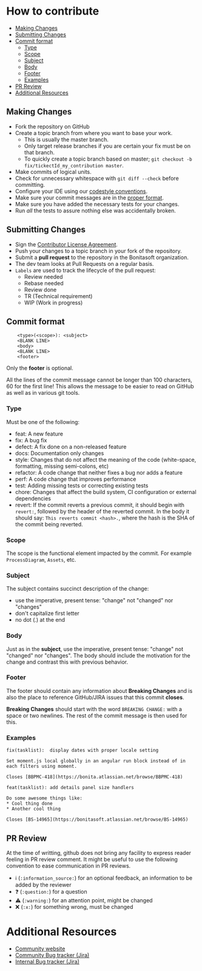 # How to contribute

* [Making Changes](#making-changes)
* [Submitting Changes](#submitting-changes)
* [Commit format](#commit-format)
  * [Type](#type)
  * [Scope](#scope)
  * [Subject](#subject)
  * [Body](#body)
  * [Footer](#footer)
  * [Examples](#examples)
* [PR Review](#pr-review)
* [Additional Resources](#additional-resources)

## Making Changes

* Fork the repository on GitHub
* Create a topic branch from where you want to base your work.
  * This is usually the master branch.
  * Only target release branches if you are certain your fix must be on that branch.
  * To quickly create a topic branch based on master; `git checkout -b fix/tickectId_my_contribution master`.
* Make commits of logical units.
* Check for unnecessary whitespace with `git diff --check` before committing.
* Configure your IDE using our [codestyle conventions](codestyle/README.md).
* Make sure your commit messages are in the [proper format](#commit_format).
* Make sure you have added the necessary tests for your changes.
* Run _all_ the tests to assure nothing else was accidentally broken.

## Submitting Changes

* Sign the [Contributor License Agreement](Bonitasoft_Contributor__License_Agreement.txt).
* Push your changes to a topic branch in your fork of the repository.
* Submit a **pull request** to the repository in the Bonitasoft organization.
* The dev team looks at Pull Requests on a regular basis.
* `Labels` are used to track the lifecycle of the pull request:
	* Review needed
	* Rebase needed
	* Review done
	* TR (Technical requirement)
	* WIP (Work in progress)

## Commit format

````
	<type>(<scope>): <subject>
	<BLANK LINE>
	<body>
	<BLANK LINE>
	<footer>
````
Only the **footer** is optional.

All the lines of the commit message cannot be longer than 100 characters, 60 for the first line! This allows the message to be easier to read on GitHub as well as in various git tools.

### Type

Must be one of the following:

* feat: A new feature
* fix: A bug fix
* defect: A fix done on a non-released feature
* docs: Documentation only changes
* style: Changes that do not affect the meaning of the code (white-space, formatting, missing semi-colons, etc)
* refactor: A code change that neither fixes a bug nor adds a feature
* perf: A code change that improves performance
* test: Adding missing tests or correcting existing tests
* chore: Changes that affect the build system, CI configuration or external dependencies
* revert: If the commit reverts a previous commit, it should begin with `revert:`, followed by the header of the reverted commit. In the body it should say: `This reverts commit <hash>.`, where the hash is the SHA of the commit being reverted.

### Scope

The scope is the functional element impacted by the commit. For example `ProcessDiagram`, `Assets`, etc.

### Subject

The subject contains succinct description of the change:

* use the imperative, present tense: "change" not "changed" nor "changes"
* don't capitalize first letter
* no dot (.) at the end

### Body

Just as in the **subject**, use the imperative, present tense: "change" not "changed" nor "changes". The body should include the motivation for the change and contrast this with previous behavior.

### Footer

The footer should contain any information about **Breaking Changes** and is also the place to reference GitHub/JIRA issues that this commit **closes**.

**Breaking Changes** should start with the word `BREAKING CHANGE:` with a space or two newlines. The rest of the commit message is then used for this.

### Examples

```
fix(tasklist):  display dates with proper locale setting
    
Set moment.js local globally in an angular run block instead of in each filters using moment.
    
Closes [BBPMC-418](https://bonita.atlassian.net/browse/BBPMC-418)
```
```
feat(tasklist): add details panel size handlers 
    
Do some awesome things like:
* Cool thing done
* Another cool thing
    
Closes [BS-14965](https://bonitasoft.atlassian.net/browse/BS-14965)
```

## PR Review
At the time of writting, github does not bring any facility to express reader feeling in PR review comment.
It might be useful to use the following convention to ease communication in PR reviews.
* :information_source: (`:information_source:`) for an optional feedback, an information to be added by the reviewer
* :question: (`:question:`) for a question
* :warning: (`:warning:`) for an attention point, might be changed
* :x: (`:x:`) for something wrong, must be changed

# Additional Resources

* [Community website](http://community.bonitasoft.com/)
* [Community Bug tracker (Jira)](https://bonita.atlassian.net/projects/BBPMC/)
* [Internal Bug tracker (Jira)](https://bonitasoft.atlassian.net/projects/BS/)
